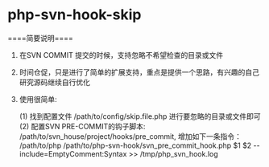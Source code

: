 # php-svn-hook-skip

====简要说明====

1. 在SVN COMMIT 提交的时候，支持忽略不希望检查的目录或文件

2. 时间仓促，只是进行了简单的扩展支持，重点是提供一个思路，有兴趣的自己研究源码继续自行优化

3. 使用很简单:

    (1) 找到配置文件 /path/to/config/skip.file.php 进行要忽略的目录或文件即可
    (2) 配置SVN PRE-COMMIT的钩子脚本: /path/to/svn_house/project/hooks/pre_commit, 增加如下一条指令：
        /path/to/php /path/to/php-svn-hook/svn_pre_commit_hook.php $1 $2 --include=EmptyComment:Syntax  >> /tmp/php_svn_hook.log

